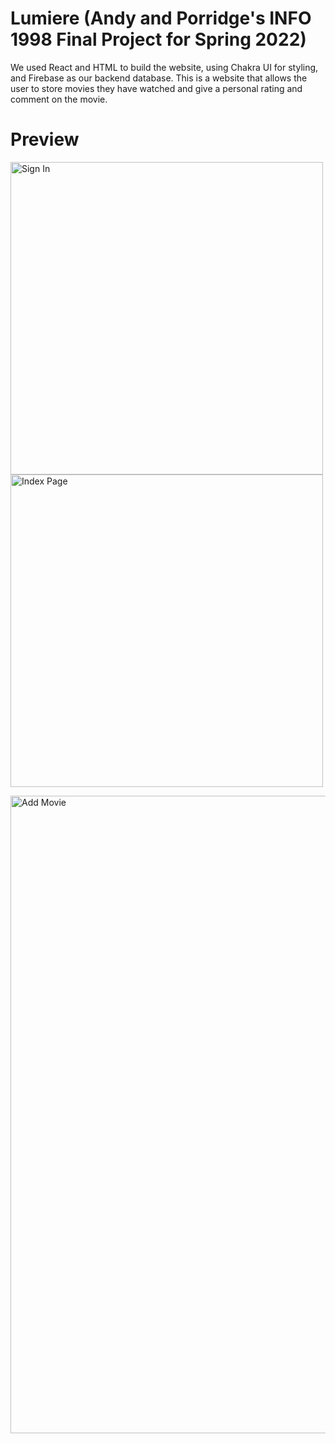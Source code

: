 # Lumiere (Andy and Porridge's INFO 1998 Final Project for Spring 2022)
We used React and HTML to build the website, using Chakra UI for styling, and Firebase as our backend database. This is a website that allows the user to store movies they have watched and give a personal rating and comment on the movie.

# Preview
<img width="500" alt="Sign In" src="https://user-images.githubusercontent.com/52476091/169232932-212ee7d3-5884-4215-9f76-cf137d63f228.png"> <img width="500" alt="Index Page" src="https://user-images.githubusercontent.com/52476091/169232933-5a203a5f-9e0f-4ba2-b637-63c3e5f1809b.png">

<img width="1020" alt="Add Movie" src="https://user-images.githubusercontent.com/52476091/169232934-6b2cad43-aa0e-4352-946e-58ad03e5526e.png">
